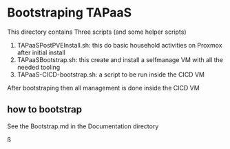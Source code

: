 
# Bootstraping TAPaaS

This directory contains Three scripts (and some helper scripts)

1) TAPaaSPostPVEInstall.sh: this do basic household activities on Proxmox after initial install
2) TAPaaSBootstrap.sh: this create and install a selfmanage VM with all the needed tooling
3) TAPaaS-CICD-bootstrap.sh: a script to be run inside the CICD VM

After bootstraping then all management is done inside the CICD VM

## how to bootstrap

See the Bootstrap.md in the Documentation directory

ß